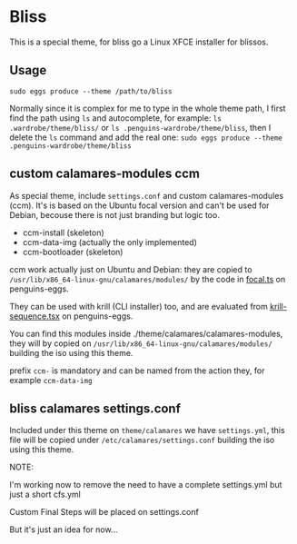 # Bliss

This is a special theme, for bliss go a Linux XFCE installer for blissos.

## Usage

`sudo eggs produce --theme /path/to/bliss`

Normally since it is complex for me to type in the whole theme path, I first find the path using `ls` and autocomplete, for example: `ls .wardrobe/theme/bliss/` or `ls .penguins-wardrobe/theme/bliss`, then I delete the `ls` command and add the real one: `sudo eggs produce --theme .penguins-wardrobe/theme/bliss`

## custom calamares-modules **ccm**

As special theme, include `settings.conf` and custom calamares-modules (ccm). It's is based on the Ubuntu focal version and can't be used for Debian, becouse there is not just branding but logic too.

* ccm-install (skeleton)
* ccm-data-img (actually the only implemented)
* ccm-bootloader (skeleton)

ccm work actually just on Ubuntu and Debian: they are copied to `/usr/lib/x86_64-linux-gnu/calamares/modules/` by the code in [focal.ts](https://github.com/pieroproietti/penguins-eggs/blob/4f1b9c537a2e182b5a5b89c09f22821e0f6195d0/src/classes/incubation/distros/focal.ts#L98) on penguins-eggs. 

They can be used with krill (CLI installer) too, and are evaluated from [krill-sequence.tsx](https://github.com/pieroproietti/penguins-eggs/blob/4f1b9c537a2e182b5a5b89c09f22821e0f6195d0/src/krill/krill-sequence.tsx#L630) on penguins-eggs.

You can find this modules inside ./theme/calamares/calamares-modules, they will by copied on `/usr/lib/x86_64-linux-gnu/calamares/modules/` building the iso using this theme.

prefix `ccm-` is mandatory and can be named from the action they, for example `ccm-data-img`

## bliss calamares settings.conf

Included under this theme on `theme/calamares` we have `settings.yml`, this file will be copied under `/etc/calamares/settings.conf` building the iso using this theme.

NOTE: 

I'm working now to remove the need to have a complete settings.yml but just a short cfs.yml

Custom Final Steps will be placed on settings.conf

But it's just an idea for now...


